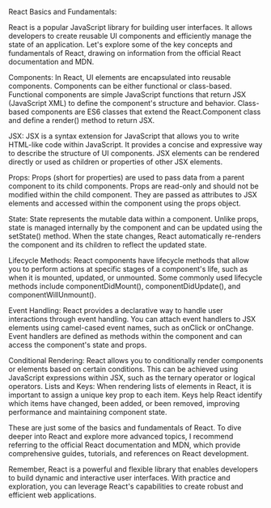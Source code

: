<!-- *React basics: -->

React Basics and Fundamentals:

React is a popular JavaScript library for building user interfaces. It allows developers to create reusable UI components and efficiently manage the state of an application. Let's explore some of the key concepts and fundamentals of React, drawing on information from the official React documentation and MDN.

Components: In React, UI elements are encapsulated into reusable components. Components can be either functional or class-based. Functional components are simple JavaScript functions that return JSX (JavaScript XML) to define the component's structure and behavior. Class-based components are ES6 classes that extend the React.Component class and define a render() method to return JSX.

JSX: JSX is a syntax extension for JavaScript that allows you to write HTML-like code within JavaScript. It provides a concise and expressive way to describe the structure of UI components. JSX elements can be rendered directly or used as children or properties of other JSX elements.

Props: Props (short for properties) are used to pass data from a parent component to its child components. Props are read-only and should not be modified within the child component. They are passed as attributes to JSX elements and accessed within the component using the props object.

State: State represents the mutable data within a component. Unlike props, state is managed internally by the component and can be updated using the setState() method. When the state changes, React automatically re-renders the component and its children to reflect the updated state.

Lifecycle Methods: React components have lifecycle methods that allow you to perform actions at specific stages of a component's life, such as when it is mounted, updated, or unmounted. Some commonly used lifecycle methods include componentDidMount(), componentDidUpdate(), and componentWillUnmount().

Event Handling: React provides a declarative way to handle user interactions through event handling. You can attach event handlers to JSX elements using camel-cased event names, such as onClick or onChange. Event handlers are defined as methods within the component and can access the component's state and props.

Conditional Rendering: React allows you to conditionally render components or elements based on certain conditions. This can be achieved using JavaScript expressions within JSX, such as the ternary operator or logical operators.
Lists and Keys: When rendering lists of elements in React, it is important to assign a unique key prop to each item. Keys help React identify which items have changed, been added, or been removed, improving performance and maintaining component state.

These are just some of the basics and fundamentals of React. To dive deeper into React and explore more advanced topics, I recommend referring to the official React documentation and MDN, which provide comprehensive guides, tutorials, and references on React development.

Remember, React is a powerful and flexible library that enables developers to build dynamic and interactive user interfaces. With practice and exploration, you can leverage React's capabilities to create robust and efficient web applications.


